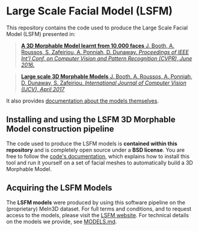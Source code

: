 # Large Scale Facial Model (LSFM)

This repository contains the code used to produce the Large Scale Facial Model (LSFM) presented in:

> [**A 3D Morphable Model learnt from 10,000 faces**
J. Booth, A. Roussos, S. Zafeiriou, A. Ponniah, D. Dunaway.
*Proceedings of IEEE Int’l Conf. on Computer Vision and Pattern Recognition (CVPR), June 2016.*](http://ibug.doc.ic.ac.uk/media/uploads/documents/0002.pdf)

> [**Large scale 3D Morphable Models**
J. Booth, A. Roussos, A. Ponniah, D. Dunaway, S. Zafeiriou.
*International Journal of Computer Vision (IJCV), April 2017*](https://link.springer.com/article/10.1007/s11263-017-1009-7)

It also provides [documentation about the models themselves](./MODELS.md).

## Installing and using the LSFM 3D Morphable Model construction pipeline

The code used to produce the LSFM models is **contained within this repository** and is completely open source under a **BSD license**. You are free to follow the [code's documentation](./CODE.md), which explains how to install this tool and run it yourself on a set of facial meshes to automatically build a 3D Morphable Model.

## Acquiring the LSFM Models

The **LSFM models** were produced by using this software pipeline on the (proprietary) MeIn3D dataset. For full terms and conditions, and to request access to the models, please visit the [LSFM website](http://ibug.doc.ic.ac.uk/resources/lsfm/). For technical details on the models we provide, see [MODELS.md](./MODELS.md).
